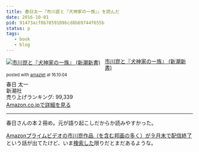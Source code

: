 ```yaml
---
title: 春日太一『市川崑と『犬神家の一族』』を読んだ
date: 2016-10-01
pid: 91473acf0b7859109bcd8b69744f655b
status: p
tags:
   - book
   - blog
---
```


<div class="amazlet-box" style="margin-bottom:0px;"><div class="amazlet-image" style="float:left;margin:0px 12px 1px 0px;"><a href="http://www.amazon.co.jp/exec/obidos/ASIN/4106106442/dotimpact-22/ref=nosim/" name="amazletlink" target="_blank"><img src="http://ecx.images-amazon.com/images/I/51KTEW7fQsL._SL160_.jpg" alt="市川崑と『犬神家の一族』 (新潮新書)" style="border: none;" /></a></div><div class="amazlet-info" style="line-height:120%; margin-bottom: 10px"><div class="amazlet-name" style="margin-bottom:10px;line-height:120%"><a href="http://www.amazon.co.jp/exec/obidos/ASIN/4106106442/dotimpact-22/ref=nosim/" name="amazletlink" target="_blank">市川崑と『犬神家の一族』 (新潮新書)</a><div class="amazlet-powered-date" style="font-size:80%;margin-top:5px;line-height:120%">posted with <a href="http://www.amazlet.com/" title="amazlet" target="_blank">amazlet</a> at 16.10.04</div></div><div class="amazlet-detail">春日 太一 <br />新潮社 <br />売り上げランキング: 99,339<br /></div><div class="amazlet-sub-info" style="float: left;"><div class="amazlet-link" style="margin-top: 5px"><a href="http://www.amazon.co.jp/exec/obidos/ASIN/4106106442/dotimpact-22/ref=nosim/" name="amazletlink" target="_blank">Amazon.co.jpで詳細を見る</a></div></div></div><div class="amazlet-footer" style="clear: left"></div></div>

---- 

春日さんの本２冊め。元が語り起こしだからか読みやすかった。

[Amazonプライムビデオの市川崑作品（を含む邦画の多く）が９月末で配信終了][1]という話が出てたけど、いま[検索した][2]限りだとまだあるような。

[1]:	http://idejun.com/archives/18095
[2]:	https://www.amazon.co.jp/s/ref=nb_sb_noss?__mk_ja_JP=%E3%82%AB%E3%82%BF%E3%82%AB%E3%83%8A&url=search-alias%3Dprime-instant-video&field-keywords=%E5%B8%82%E5%B7%9D%E5%B4%91